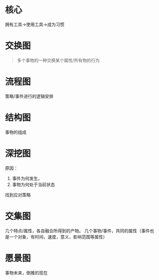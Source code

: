 # 核心
拥有工具→使用工具→成为习惯
# 交换图
> 多个事物的一种交换某个属性/所有物的行为



# 流程图
策略/事件进行的逻辑安排
# 结构图
事物的组成
# 深挖图
原因：
1. 事件为何发生， 
2. 事物为何处于当前状态


找到应对策略
# 交集图
几个特点/属性，各自融合所得到的产物。
几个事物/事件，共同的属性（事件也是一个对象，有时间，速度，意义，影响范围等属性）
# 愿景图
事物未来，倒推的现在